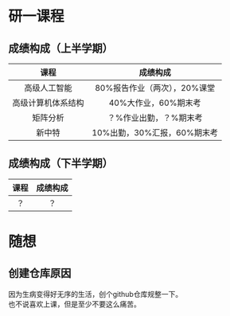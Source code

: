# 研一课程
## 成绩构成（上半学期）
|课程|成绩构成|
| :---: | :---: |
|高级人工智能|80%报告作业（两次），20%课堂|
|高级计算机体系结构|40%大作业，60%期末考|
|矩阵分析|？%作业出勤，？%期末考|
|新中特|10%出勤，30%汇报，60%期末考|
## 成绩构成（下半学期）
|课程|成绩构成|
| :---: | :---: |
|？|？|

# 随想
## 创建仓库原因
因为生病变得好无序的生活，创个github仓库规整一下。   
也不说喜欢上课，但是至少不要这么痛苦。

